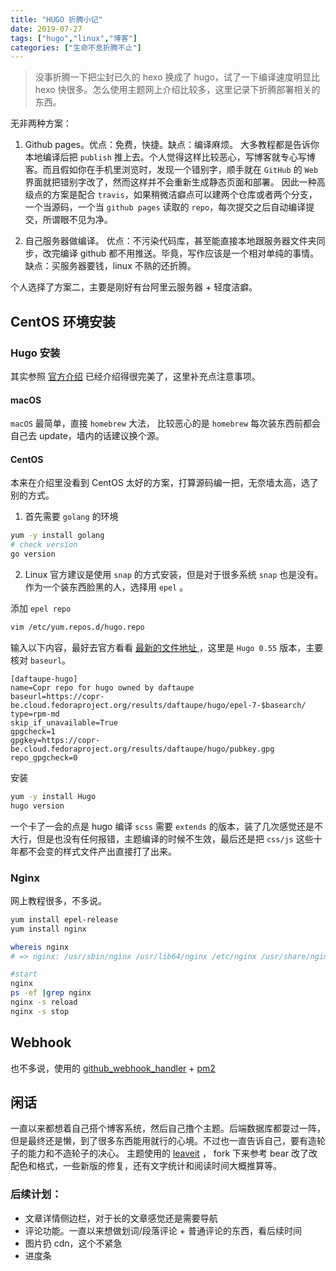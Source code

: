 ```yaml
---
title: "HUGO 折腾小记"
date: 2019-07-27 
tags: ["hugo","linux","博客"]
categories: ["生命不息折腾不止"]
---
```



> 没事折腾一下把尘封已久的 hexo 换成了 hugo，试了一下编译速度明显比 hexo 快很多。怎么使用主题网上介绍比较多，这里记录下折腾部署相关的东西。

无非两种方案：

1. Github pages。优点：免费，快捷。缺点：编译麻烦。
 大多教程都是告诉你本地编译后把 `publish` 推上去。个人觉得这样比较恶心，写博客就专心写博客。而且假如你在手机里浏览时，发现一个错别字，顺手就在 `GitHub` 的 `Web` 界面就把错别字改了，然而这样并不会重新生成静态页面和部署。
因此一种高级点的方案是配合 `travis`，如果稍微洁癖点可以建两个仓库或者两个分支，一个当源码，一个当 `github pages` 读取的 `repo`，每次提交之后自动编译提交，所谓眼不见为净。

2. 自己服务器做编译。
优点：不污染代码库，甚至能直接本地跟服务器文件夹同步，改完编译 github 都不用推送。毕竟，写作应该是一个相对单纯的事情。
缺点：买服务器要钱，linux 不熟的还折腾。

个人选择了方案二，主要是刚好有台阿里云服务器 + 轻度洁癖。

## CentOS  环境安装
### Hugo 安装
其实参照 [官方介绍](https://gohugo.io/getting-started/installing/)  已经介绍得很完美了，这里补充点注意事项。
#### macOS
 `macOS` 最简单，直接 `homebrew` 大法， 比较恶心的是 `homebrew` 每次装东西前都会自己去 update，墙内的话建议换个源。
#### CentOS
本来在介绍里没看到 CentOS 太好的方案，打算源码编一把，无奈墙太高，选了别的方式。

1. 首先需要 `golang` 的环境
```bash
yum -y install golang
# check version
go version
```

2. Linux 官方建议是使用 `snap` 的方式安装，但是对于很多系统 `snap` 也是没有。作为一个装东西脸黑的人，选择用 `epel` 。

 添加 `epel repo`

```bash
vim /etc/yum.repos.d/hugo.repo 
```

输入以下内容，最好去官方看看 [最新的文件地址 ](https://copr.fedorainfracloud.org/coprs/daftaupe/hugo/) ，这里是 `Hugo 0.55` 版本，主要核对 `baseurl`。

```
[daftaupe-hugo]
name=Copr repo for hugo owned by daftaupe
baseurl=https://copr-be.cloud.fedoraproject.org/results/daftaupe/hugo/epel-7-$basearch/
type=rpm-md
skip_if_unavailable=True
gpgcheck=1
gpgkey=https://copr-be.cloud.fedoraproject.org/results/daftaupe/hugo/pubkey.gpg
repo_gpgcheck=0
```

安装

```bash
yum -y install Hugo
hugo version
```

一个卡了一会的点是 hugo 编译 `scss` 需要 `extends` 的版本，装了几次感觉还是不大行，但是也没有任何报错，主题编译的时候不生效，最后还是把 `css/js` 这些十年都不会变的样式文件产出直接打了出来。

### Nginx

网上教程很多，不多说。

```bash
yum install epel-release
yum install nginx

whereis nginx
# => nginx: /usr/sbin/nginx /usr/lib64/nginx /etc/nginx /usr/share/nginx

#start
nginx
ps -ef |grep nginx
nginx -s reload
nginx -s stop
```

## Webhook 
也不多说，使用的 [github_webhook_handler](https://links.jianshu.com/go?to=https%3A%2F%2Fgithub.com%2Frvagg%2Fgithub-webhook-handler)  +  [pm2](https://www.npmjs.com/package/pm2) 

## 闲话
一直以来都想着自己搭个博客系统，然后自己撸个主题。后端数据库都耍过一阵，但是最终还是懒，到了很多东西能用就行的心境。不过也一直告诉自己，要有造轮子的能力和不造轮子的决心。
主题使用的  [leaveit](https://themes.gohugo.io/leaveit/) ， fork 下来参考 bear 改了改配色和格式，一些新版的修复，还有文字统计和阅读时间大概推算等。

### 后续计划：
- 文章详情侧边栏，对于长的文章感觉还是需要导航
- 评论功能。一直以来想做划词/段落评论 + 普通评论的东西，看后续时间
- 图片扔 cdn，这个不紧急
- 进度条
